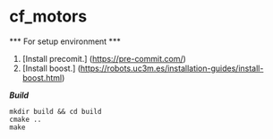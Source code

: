 # cf_motors

*** For setup environment ***
1. [Install precomit.] (https://pre-commit.com/)
3. [Install boost.] (https://robots.uc3m.es/installation-guides/install-boost.html)



***Build***
```
mkdir build && cd build
cmake ..
make 
```
